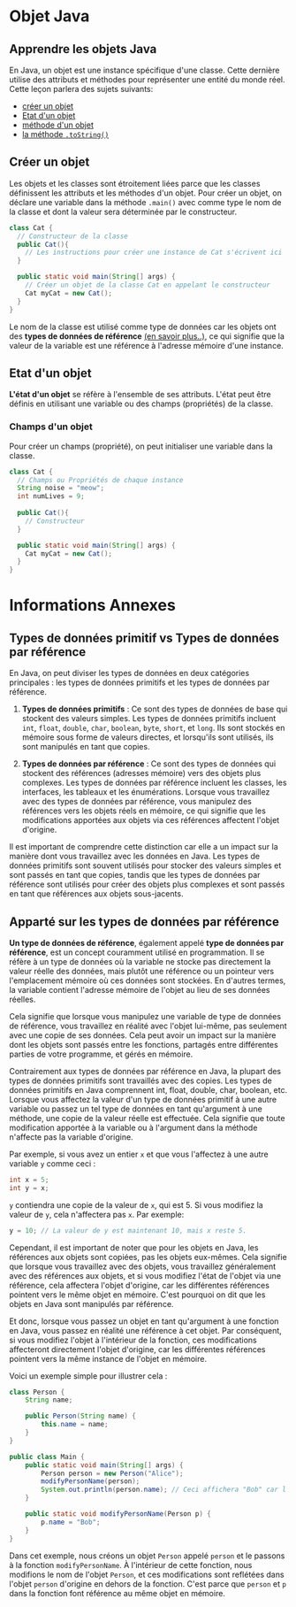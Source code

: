 # Objet Java

## Apprendre les objets Java

En Java, un objet est une instance spécifique d'une classe. Cette dernière utilise des attributs et méthodes pour représenter une entité du monde réel. Cette leçon parlera des sujets suivants:

- [créer un objet](#link1)
- [Etat d'un objet](#link2)
- [méthode d'un objet](#link3)
- [la méthode `.toString()`](#link4)

## <a id="link1"></a>Créer un objet

  Les objets et les classes sont étroitement liées parce que les classes définissent les attributs et les méthodes d'un objet. Pour créer un objet, on déclare une variable dans la méthode `.main()` avec comme type le nom de la classe et dont la valeur sera déterminée par le constructeur.

```java
class Cat {
  // Constructeur de la classe
  public Cat(){
    // Les instructions pour créer une instance de Cat s'écrivent ici
  }

  public static void main(String[] args) {
    // Créer un objet de la classe Cat en appelant le constructeur
    Cat myCat = new Cat();
  }
}
```

Le nom de la classe est utilisé comme type de données car les objets ont des **types de données de référence** [(en savoir plus..)](#head2), ce qui signifie que la valeur de la variable est une référence à l'adresse mémoire d'une instance.

## <a id="link2"></a>Etat d'un objet

**L'état d'un objet** se réfère à l'ensemble de ses attributs. L'état peut être définis en utilisant une variable ou des champs (propriétés) de la classe.

### Champs d'un objet

Pour créer un champs (propriété), on peut initialiser une variable dans la classe.

```java
class Cat {
  // Champs ou Propriétés de chaque instance
  String noise = "meow";
  int numLives = 9;
  
  public Cat(){
    // Constructeur
  }

  public static void main(String[] args) {
    Cat myCat = new Cat();
  }
}
```



# Informations Annexes

## <a id="head2">Types de données primitif vs Types de données par référence</a>

En Java, on peut diviser les types de données en deux catégories principales : les types de données primitifs et les types de données par référence.

1. **Types de données primitifs** : Ce sont des types de données de base qui stockent des valeurs simples. Les types de données primitifs incluent `int`, `float`, `double`, `char`, `boolean`, `byte`, `short`, et `long`. Ils sont stockés en mémoire sous forme de valeurs directes, et lorsqu'ils sont utilisés, ils sont manipulés en tant que copies.

2. **Types de données par référence** : Ce sont des types de données qui stockent des références (adresses mémoire) vers des objets plus complexes. Les types de données par référence incluent les classes, les interfaces, les tableaux et les énumérations. Lorsque vous travaillez avec des types de données par référence, vous manipulez des références vers les objets réels en mémoire, ce qui signifie que les modifications apportées aux objets via ces références affectent l'objet d'origine.

Il est important de comprendre cette distinction car elle a un impact sur la manière dont vous travaillez avec les données en Java. Les types de données primitifs sont souvent utilisés pour stocker des valeurs simples et sont passés en tant que copies, tandis que les types de données par référence sont utilisés pour créer des objets plus complexes et sont passés en tant que références aux objets sous-jacents.

## Apparté sur les types de données par référence

**Un type de données de référence**, également appelé **type de données par référence**, est un concept couramment utilisé en programmation. Il se réfère à un type de données où la variable ne stocke pas directement la valeur réelle des données, mais plutôt une référence ou un pointeur vers l'emplacement mémoire où ces données sont stockées. En d'autres termes, la variable contient l'adresse mémoire de l'objet au lieu de ses données réelles.

Cela signifie que lorsque vous manipulez une variable de type de données de référence, vous travaillez en réalité avec l'objet lui-même, pas seulement avec une copie de ses données. Cela peut avoir un impact sur la manière dont les objets sont passés entre les fonctions, partagés entre différentes parties de votre programme, et gérés en mémoire.

Contrairement aux types de données par référence en Java, la plupart des types de données primitifs sont travaillés avec des copies. Les types de données primitifs en Java comprennent int, float, double, char, boolean, etc. Lorsque vous affectez la valeur d'un type de données primitif à une autre variable ou passez un tel type de données en tant qu'argument à une méthode, une copie de la valeur réelle est effectuée. Cela signifie que toute modification apportée à la variable ou à l'argument dans la méthode n'affecte pas la variable d'origine.

Par exemple, si vous avez un entier `x` et que vous l'affectez à une autre variable `y` comme ceci :

```java
int x = 5;
int y = x;
```

`y` contiendra une copie de la valeur de `x`, qui est 5. Si vous modifiez la valeur de `y`, cela n'affectera pas `x`. Par exemple:

```java
y = 10; // La valeur de y est maintenant 10, mais x reste 5.
```

Cependant, il est important de noter que pour les objets en Java, les références aux objets sont copiées, pas les objets eux-mêmes. Cela signifie que lorsque vous travaillez avec des objets, vous travaillez généralement avec des références aux objets, et si vous modifiez l'état de l'objet via une référence, cela affectera l'objet d'origine, car les différentes références pointent vers le même objet en mémoire. C'est pourquoi on dit que les objets en Java sont manipulés par référence.

Et donc, lorsque vous passez un objet en tant qu'argument à une fonction en Java, vous passez en réalité une référence à cet objet. Par conséquent, si vous modifiez l'objet à l'intérieur de la fonction, ces modifications affecteront directement l'objet d'origine, car les différentes références pointent vers la même instance de l'objet en mémoire.

Voici un exemple simple pour illustrer cela :

```java
class Person {
    String name;

    public Person(String name) {
        this.name = name;
    }
}

public class Main {
    public static void main(String[] args) {
        Person person = new Person("Alice");
        modifyPersonName(person);
        System.out.println(person.name); // Ceci affichera "Bob" car l'objet a été modifié dans la fonction.
    }

    public static void modifyPersonName(Person p) {
        p.name = "Bob";
    }
}
```

Dans cet exemple, nous créons un objet `Person` appelé `person` et le passons à la fonction `modifyPersonName`. À l'intérieur de cette fonction, nous modifions le nom de l'objet `Person`, et ces modifications sont reflétées dans l'objet `person` d'origine en dehors de la fonction. C'est parce que `person` et `p` dans la fonction font référence au même objet en mémoire.
